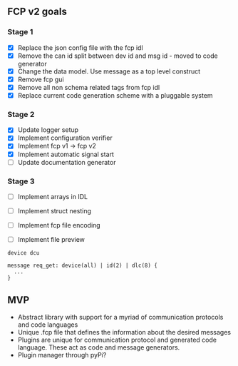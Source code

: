 ## FCP v2 goals

### Stage 1
 * [x] Replace the json config file with the fcp idl
 * [x] Remove the can id split between dev id and msg id - moved to code generator
 * [x] Change the data model. Use message as a top level construct
 * [x] Remove fcp gui
 * [x] Remove all non schema related tags from fcp idl
 * [x] Replace current code generation scheme with a pluggable system

### Stage 2
 * [x] Update logger setup
 * [X] Implement configuration verifier
 * [X] Implement fcp v1 -> fcp v2
 * [X] Implement automatic signal start 
 * [ ] Update documentation generator

### Stage 3
 * [ ] Implement arrays in IDL
 * [ ] Implement struct nesting
 * [ ] Implement fcp file encoding
 * [ ] Implement file preview


```
device dcu

message req_get: device(all) | id(2) | dlc(8) {
  ...
}
```

## MVP

- Abstract library with support for a myriad of communication protocols and code languages
- Unique .fcp file that defines the information about the desired messages
- Plugins are unique for communication protocol and generated code language. These act as code and message generators.
- Plugin manager through pyPi?
